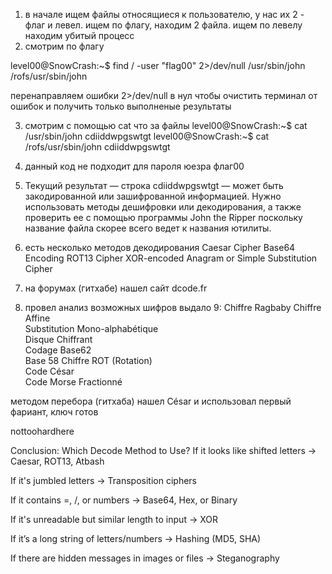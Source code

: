1) в начале ищем файлы относящиеся к пользователю, у нас их 2 - флаг и левел. ищем по флагу, находим 2 файла. ищем по левелу находим убитый процесс
2) смотрим по флагу

level00@SnowCrash:~$ find / -user "flag00" 2>/dev/null
/usr/sbin/john
/rofs/usr/sbin/john

перенаправляем ошибки 2>/dev/null в нул чтобы очистить терминал от ошибок и получить только выполненые результаты

3) смотрим с помощью cat что за файлы
level00@SnowCrash:~$ cat /usr/sbin/john
cdiiddwpgswtgt
level00@SnowCrash:~$ cat /rofs/usr/sbin/john
cdiiddwpgswtgt

4) данный код не подходит для пароля юезра флаг00
5) Текущий результат — строка cdiiddwpgswtgt — может быть закодированной или зашифрованной информацией. Нужно использовать методы дешифровки или декодирования, а также проверить ее с помощью программы John the Ripper поскольку название файла скорее всего ведет к названия ютилиты.

6) есть несколько методов декодирования
Caesar Cipher
Base64 Encoding
ROT13 Cipher
XOR-encoded
Anagram or Simple Substitution Cipher

7) на форумах (гитхабе) нашел сайт dcode.fr
8) провел анализ возможных шифров
выдало 9:
Chiffre Ragbaby	
Chiffre Affine	
Substitution Mono-alphabétique	
Disque Chiffrant	
Codage Base62	
Base 58	
Chiffre ROT (Rotation)	
Code César	
Code Morse Fractionné

методом перебора (гитхаба) нашел César и использовал первый фариант, ключ готов

nottoohardhere


Conclusion: Which Decode Method to Use?
If it looks like shifted letters → Caesar, ROT13, Atbash

If it's jumbled letters → Transposition ciphers

If it contains =, /, or numbers → Base64, Hex, or Binary

If it's unreadable but similar length to input → XOR

If it’s a long string of letters/numbers → Hashing (MD5, SHA)

If there are hidden messages in images or files → Steganography



